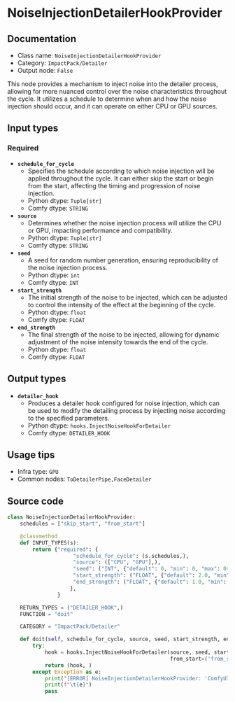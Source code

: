 # NoiseInjectionDetailerHookProvider
## Documentation
- Class name: `NoiseInjectionDetailerHookProvider`
- Category: `ImpactPack/Detailer`
- Output node: `False`

This node provides a mechanism to inject noise into the detailer process, allowing for more nuanced control over the noise characteristics throughout the cycle. It utilizes a schedule to determine when and how the noise injection should occur, and it can operate on either CPU or GPU sources.
## Input types
### Required
- **`schedule_for_cycle`**
    - Specifies the schedule according to which noise injection will be applied throughout the cycle. It can either skip the start or begin from the start, affecting the timing and progression of noise injection.
    - Python dtype: `Tuple[str]`
    - Comfy dtype: `STRING`
- **`source`**
    - Determines whether the noise injection process will utilize the CPU or GPU, impacting performance and compatibility.
    - Python dtype: `Tuple[str]`
    - Comfy dtype: `STRING`
- **`seed`**
    - A seed for random number generation, ensuring reproducibility of the noise injection process.
    - Python dtype: `int`
    - Comfy dtype: `INT`
- **`start_strength`**
    - The initial strength of the noise to be injected, which can be adjusted to control the intensity of the effect at the beginning of the cycle.
    - Python dtype: `float`
    - Comfy dtype: `FLOAT`
- **`end_strength`**
    - The final strength of the noise to be injected, allowing for dynamic adjustment of the noise intensity towards the end of the cycle.
    - Python dtype: `float`
    - Comfy dtype: `FLOAT`
## Output types
- **`detailer_hook`**
    - Produces a detailer hook configured for noise injection, which can be used to modify the detailing process by injecting noise according to the specified parameters.
    - Python dtype: `hooks.InjectNoiseHookForDetailer`
    - Comfy dtype: `DETAILER_HOOK`
## Usage tips
- Infra type: `GPU`
- Common nodes: `ToDetailerPipe,FaceDetailer`


## Source code
```python
class NoiseInjectionDetailerHookProvider:
    schedules = ["skip_start", "from_start"]

    @classmethod
    def INPUT_TYPES(s):
        return {"required": {
                     "schedule_for_cycle": (s.schedules,),
                     "source": (["CPU", "GPU"],),
                     "seed": ("INT", {"default": 0, "min": 0, "max": 0xffffffffffffffff}),
                     "start_strength": ("FLOAT", {"default": 2.0, "min": 0.0, "max": 200.0, "step": 0.01}),
                     "end_strength": ("FLOAT", {"default": 1.0, "min": 0.0, "max": 200.0, "step": 0.01}),
                    },
                }

    RETURN_TYPES = ("DETAILER_HOOK",)
    FUNCTION = "doit"

    CATEGORY = "ImpactPack/Detailer"

    def doit(self, schedule_for_cycle, source, seed, start_strength, end_strength):
        try:
            hook = hooks.InjectNoiseHookForDetailer(source, seed, start_strength, end_strength,
                                                    from_start=('from_start' in schedule_for_cycle))
            return (hook, )
        except Exception as e:
            print("[ERROR] NoiseInjectionDetailerHookProvider: 'ComfyUI Noise' custom node isn't installed. You must install 'BlenderNeko/ComfyUI Noise' extension to use this node.")
            print(f"\t{e}")
            pass

```
